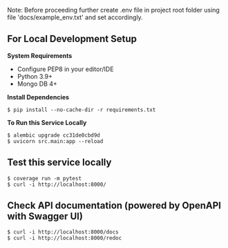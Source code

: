 Note: Before proceeding further create .env file in project root folder using file 'docs/example_env.txt' and set accordingly.

## For Local Development Setup

**System Requirements**
- Configure PEP8 in your editor/IDE
- Python 3.9+
- Mongo DB 4+

**Install Dependencies**
``` 
$ pip install --no-cache-dir -r requirements.txt
```

**To Run this Service Locally**
```
$ alembic upgrade cc31de0cbd9d
$ uvicorn src.main:app --reload
```

## Test this service locally
```
$ coverage run -m pytest
$ curl -i http://localhost:8000/
```

## Check API documentation (powered by OpenAPI with Swagger UI)
``` 
$ curl -i http://localhost:8000/docs
$ curl -i http://localhost:8000/redoc